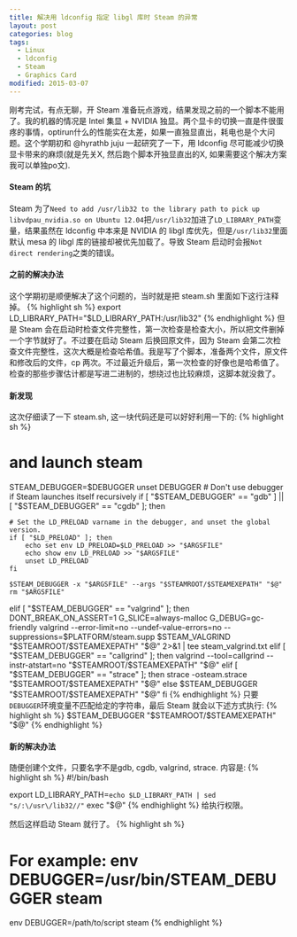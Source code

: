```yaml
---
title: 解决用 ldconfig 指定 libgl 库时 Steam 的异常 
layout: post
categories: blog
tags:
  - Linux
  - ldconfig
  - Steam
  - Graphics Card
modified: 2015-03-07
---
```


刚考完试，有点无聊，开 Steam 准备玩点游戏，结果发现之前的一个脚本不能用了。我的机器的情况是 Intel 集显 + NVIDIA 独显。两个显卡的切换一直是件很蛋疼的事情，optirun什么的性能实在太差，如果一直独显直出，耗电也是个大问题。这个学期初和 @hyrathb juju 一起研究了一下，用 ldconfig 尽可能减少切换显卡带来的麻烦(就是先关X, 然后跑个脚本开独显直出的X, 如果需要这个解决方案我可以单独po文). 

#### Steam 的坑
Steam 为了`Need to add /usr/lib32 to the library path to pick up libvdpau_nvidia.so on Ubuntu 12.04`把`/usr/lib32`加进了`LD_LIBRARY_PATH`变量，结果虽然在 ldconfig 中本来是 NVIDIA 的 libgl 库优先，但是`/usr/lib32`里面默认 mesa 的 libgl 库的链接却被优先加载了。导致 Steam 启动时会报`Not direct rendering`之类的错误。

#### 之前的解决办法
这个学期初是顺便解决了这个问题的，当时就是把 steam.sh 里面如下这行注释掉。
{% highlight sh %}
export LD_LIBRARY_PATH="$LD_LIBRARY_PATH:/usr/lib32"
{% endhighlight %}
但是 Steam 会在启动时检查文件完整性，第一次检查是检查大小，所以把文件删掉一个字节就好了。不过要在启动 Steam 后换回原文件，因为 Steam 会第二次检查文件完整性，这次大概是检查哈希值。我是写了个脚本，准备两个文件，原文件和修改后的文件，cp 两次。不过最近升级后，第一次检查的好像也是哈希值了。检查的那些步骤估计都是写进二进制的，想绕过也比较麻烦，这脚本就没救了。

#### 新发现
这次仔细读了一下 steam.sh, 这一块代码还是可以好好利用一下的:
{% highlight sh %}
# and launch steam
STEAM_DEBUGGER=$DEBUGGER
unset DEBUGGER # Don't use debugger if Steam launches itself recursively
if [ "$STEAM_DEBUGGER" == "gdb" ] || [ "$STEAM_DEBUGGER" == "cgdb" ]; then


    # Set the LD_PRELOAD varname in the debugger, and unset the global version.
    if [ "$LD_PRELOAD" ]; then
        echo set env LD_PRELOAD=$LD_PRELOAD >> "$ARGSFILE"
        echo show env LD_PRELOAD >> "$ARGSFILE"
        unset LD_PRELOAD
    fi

    $STEAM_DEBUGGER -x "$ARGSFILE" --args "$STEAMROOT/$STEAMEXEPATH" "$@"
    rm "$ARGSFILE"
elif [ "$STEAM_DEBUGGER" == "valgrind" ]; then
    DONT_BREAK_ON_ASSERT=1 G_SLICE=always-malloc G_DEBUG=gc-friendly valgrind --error-limit=no --undef-value-errors=no --suppressions=$PLATFORM/steam.supp $STEAM_VALGRIND "$STEAMROOT/$STEAMEXEPATH" "$@" 2>&1 | tee steam_valgrind.txt
elif [ "$STEAM_DEBUGGER" == "callgrind" ]; then
    valgrind --tool=callgrind --instr-atstart=no "$STEAMROOT/$STEAMEXEPATH" "$@"
elif [ "$STEAM_DEBUGGER" == "strace" ]; then
    strace -osteam.strace "$STEAMROOT/$STEAMEXEPATH" "$@"
else
    $STEAM_DEBUGGER "$STEAMROOT/$STEAMEXEPATH" "$@"
fi
{% endhighlight %}
只要`DEBUGGER`环境变量不匹配给定的字符串，最后 Steam 就会以下述方式执行:
{% highlight sh %}
$STEAM_DEBUGGER "$STEAMROOT/$STEAMEXEPATH" "$@"
{% endhighlight %}

#### 新的解决办法
随便创建个文件，只要名字不是gdb, cgdb, valgrind, strace. 内容是:
{% highlight sh %}
#!/bin/bash

export LD_LIBRARY_PATH=`echo $LD_LIBRARY_PATH | sed "s/:\/usr\/lib32//"`
exec "$@"
{% endhighlight %}
给执行权限。

然后这样启动 Steam 就行了。
{% highlight sh %}
# For example: env DEBUGGER=/usr/bin/STEAM_DEBUGGER steam
env DEBUGGER=/path/to/script steam
{% endhighlight %}
